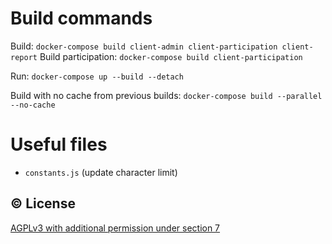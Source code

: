 # Build commands
Build: `docker-compose build client-admin client-participation client-report`
Build participation: `docker-compose build client-participation`

Run: `docker-compose up --build --detach`

Build with no cache from previous builds: `docker-compose build --parallel --no-cache`

# Useful files
- `constants.js` (update character limit)

## ©️  License

[AGPLv3 with additional permission under section 7](/LICENSE)
